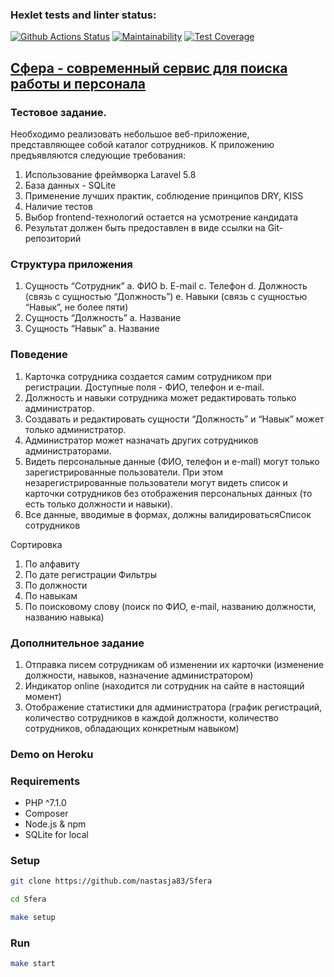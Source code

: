 
### Hexlet tests and linter status:
[![Github Actions Status](https://github.com/nastasja83/Sfera/workflows/PHP%20CI/badge.svg)](https://github.com/nastasja83/Sfera/actions)
[![Maintainability](https://api.codeclimate.com/v1/badges/8262958203a00a5fa714/maintainability)](https://codeclimate.com/github/nastasja83/Sfera/maintainability)
[![Test Coverage](https://api.codeclimate.com/v1/badges/8262958203a00a5fa714/test_coverage)](https://codeclimate.com/github/nastasja83/Sfera/test_coverage)
## [Сфера - современный сервис для поиска работы и персонала](https://sfera-rabota.ru/%D0%BE-%D1%81%D0%B5%D1%80%D0%B2%D0%B8%D1%81%D0%B5)

### Тестовое задание.
Необходимо реализовать небольшое веб-приложение, представляющее
собой каталог сотрудников. К приложению предъявляются следующие требования:
1. Использование фреймворка Laravel 5.8
2. База данных - SQLite
3. Применение лучших практик, соблюдение принципов DRY, KISS
4. Наличие тестов
5. Выбор frontend-технологий остается на усмотрение кандидата
6. Результат должен быть предоставлен в виде ссылки на Git-репозиторий

### Структура приложения
1. Сущность “Сотрудник”
a. ФИО
b. E-mail
c. Телефон
d. Должность (связь с сущностью “Должность”)
e. Навыки (связь с сущностью “Навык”, не более пяти)
2. Сущность “Должность”
a. Название
3. Сущность “Навык”
a. Название
### Поведение
1. Карточка сотрудника создается самим сотрудником при регистрации.
Доступные поля - ФИО, телефон и e-mail.
2. Должность и навыки сотрудника может редактировать только администратор.
3. Создавать и редактировать сущности “Должность” и “Навык” может только
администратор.
4. Администратор может назначать других сотрудников администраторами.
5. Видеть персональные данные (ФИО, телефон и e-mail) могут только
зарегистрированные пользователи. При этом незарегистрированные
пользователи могут видеть список и карточки сотрудников без отображения
персональных данных (то есть только должности и навыки).
6. Все данные, вводимые в формах, должны валидироватьсяСписок сотрудников

Сортировка
1. По алфавиту
2. По дате регистрации
Фильтры
1. По должности
2. По навыкам
3. По поисковому слову (поиск по ФИО, e-mail, названию должности, названию
навыка)
### Дополнительное задание
1. Отправка писем сотрудникам об изменении их карточки (изменение должности,
навыков, назначение администратором)
2. Индикатор online (находится ли сотрудник на сайте в настоящий момент)
3. Отображение статистики для администратора (график регистраций, количество
сотрудников в каждой должности, количество сотрудников, обладающих
конкретным навыком)
### Demo on Heroku
### Requirements

  * PHP ^7.1.0
  * Composer
  * Node.js & npm
  * SQLite for local
### Setup

  ```sh
  git clone https://github.com/nastasja83/Sfera
  ```

  ```sh
  cd Sfera
  ```

  ```sh
  make setup
  ```
### Run

  ```sh
  make start
  ```
